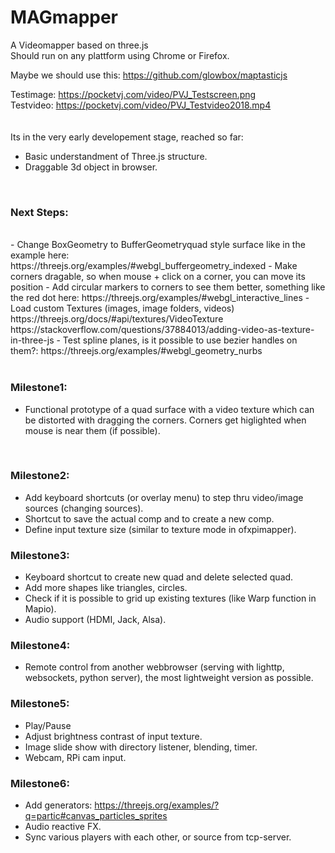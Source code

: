 # MAGmapper
A Videomapper based on three.js<br />
Should run on any plattform using Chrome or Firefox.<br />

Maybe we should use this: https://github.com/glowbox/maptasticjs <br />


Testimage: https://pocketvj.com/video/PVJ_Testscreen.png <br />
Testvideo: https://pocketvj.com/video/PVJ_Testvideo2018.mp4 <br />
<br /><br />
Its in the very early developement stage, reached so far: <br />

- Basic understandment of Three.js structure.
- Draggable 3d object in browser.

<br />


### Next Steps:
<br />
- Change BoxGeometry to BufferGeometryquad style surface like in the example here: https://threejs.org/examples/#webgl_buffergeometry_indexed
- Make corners dragable, so when mouse + click on a corner, you can move its position
- Add circular markers to corners to see them better, something like the red dot here: https://threejs.org/examples/#webgl_interactive_lines
- Load custom Textures (images, image folders, videos) https://threejs.org/docs/#api/textures/VideoTexture
https://stackoverflow.com/questions/37884013/adding-video-as-texture-in-three-js
- Test spline planes, is it possible to use bezier handles on them?: https://threejs.org/examples/#webgl_geometry_nurbs
<br />
<br />

### Milestone1:
- Functional prototype of a quad surface with a video texture which can be distorted with dragging the corners. Corners get higlighted when mouse is near them (if possible).
<br />

### Milestone2:
- Add keyboard shortcuts (or overlay menu) to step thru video/image sources (changing sources).
- Shortcut to save the actual comp and to create a new comp.
- Define input texture size (similar to texture mode in ofxpimapper).

### Milestone3:
- Keyboard shortcut to create new quad and delete selected quad.
- Add more shapes like triangles, circles.
- Check if it is possible to grid up existing textures (like Warp function in  Mapio).
- Audio support (HDMI, Jack, Alsa).

### Milestone4:
- Remote control from another webbrowser (serving with lighttp, websockets, python server), the most lightweight version as possible.

### Milestone5:
- Play/Pause
- Adjust brightness contrast of input texture.
- Image slide show with directory listener, blending, timer.
- Webcam, RPi cam input.

### Milestone6:
- Add generators: https://threejs.org/examples/?q=partic#canvas_particles_sprites
- Audio reactive FX.
- Sync various players with each other, or source from tcp-server.



